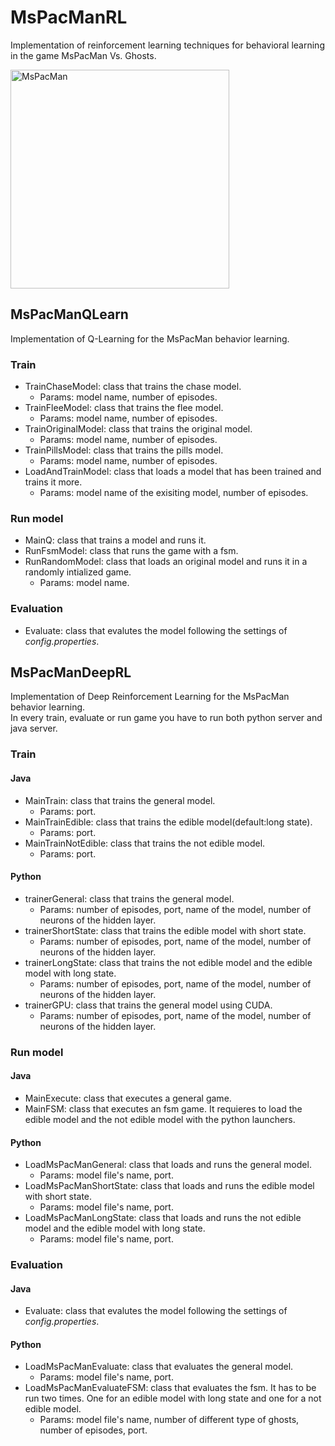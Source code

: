 # MsPacManRL
Implementation of reinforcement learning techniques for behavioral learning in the game MsPacMan Vs. Ghosts.

<img src="https://user-images.githubusercontent.com/60663710/170696442-634389db-e182-480f-861b-56fc7eaaf0e2.png" alt="MsPacMan" width="350"/>

## MsPacManQLearn
Implementation of Q-Learning for the MsPacMan behavior learning.

### Train
* TrainChaseModel: class that trains the chase model.  
  * Params: model name, number of episodes.  
* TrainFleeModel: class that trains the flee model.
  * Params: model name, number of episodes.      
* TrainOriginalModel: class that trains the original model.
  * Params: model name, number of episodes.
* TrainPillsModel: class that trains the pills model.
  * Params: model name, number of episodes.  
* LoadAndTrainModel: class that loads a model that has been trained and trains it more.
  * Params: model name of the exisiting model, number of episodes.

### Run model
* MainQ: class that trains a model and runs it.  
* RunFsmModel: class that runs the game with a fsm.  
* RunRandomModel: class that loads an original model and runs it in a randomly intialized game. 
  * Params: model name.

### Evaluation
* Evaluate: class that evalutes the model following the settings of *config.properties*.


## MsPacManDeepRL
Implementation of Deep Reinforcement Learning for the MsPacMan behavior learning.  
In every train, evaluate or run game you have to run both python server and java server.  

### Train
#### Java
* MainTrain: class that trains the general model.  
  * Params: port.  
* MainTrainEdible: class that trains the edible model(default:long state).    
  * Params: port.  
* MainTrainNotEdible: class that trains the not edible model.    
  * Params: port.  
#### Python
* trainerGeneral: class that trains the general model.    
  * Params: number of episodes, port, name of the model, number of neurons of the hidden layer.    
* trainerShortState: class that trains the edible model with short state.  
  * Params: number of episodes, port, name of the model, number of neurons of the hidden layer.    
* trainerLongState: class that trains the not edible model and the edible model with long state.  
  * Params: number of episodes, port, name of the model, number of neurons of the hidden layer.    
* trainerGPU: class that trains the general model using CUDA.  
  * Params: number of episodes, port, name of the model, number of neurons of the hidden layer.    

### Run model
#### Java
* MainExecute: class that executes a general game.     
* MainFSM: class that executes an fsm game. It requieres to load the edible model and the not edible model with the python launchers.    
#### Python
* LoadMsPacManGeneral: class that loads and runs the general model.
  * Params: model file's name, port.
* LoadMsPacManShortState: class that loads and runs the edible model with short state.   
  * Params: model file's name, port. 
* LoadMsPacManLongState: class that loads and runs the not edible model and the edible model with long state.  
  * Params: model file's name, port.

### Evaluation
#### Java
* Evaluate: class that evalutes the model following the settings of *config.properties*.    
#### Python
* LoadMsPacManEvaluate: class that evaluates the general model.      
  * Params: model file's name, port.    
* LoadMsPacManEvaluateFSM: class that evaluates the fsm. It has to be run two times. One for an edible model with long state and one for a not edible model.   
  * Params: model file's name, number of different type of ghosts, number of episodes, port.

